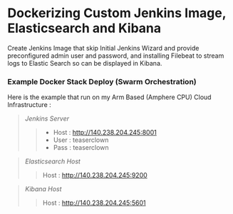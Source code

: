 # Dockerizing Custom Jenkins Image, Elasticsearch and Kibana

Create Jenkins Image that skip Initial Jenkins Wizard and provide preconfigured admin user and password, 
and installing Filebeat to stream logs to Elastic Search so can be displayed in Kibana.

### Example Docker Stack Deploy (Swarm Orchestration)
Here is the example that run on my Arm Based (Amphere CPU) Cloud Infrastructure :

>_Jenkins Server_
>> - Host : http://140.238.204.245:8001
>> - User : teaserclown
>> - Pass : teaserclown

>_Elasticsearch Host_
>>Host : http://140.238.204.245:9200

>_Kibana Host_
>>Host : http://140.238.204.245:5601
